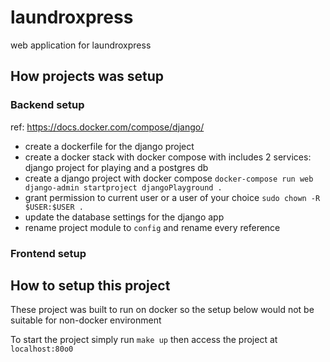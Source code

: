 # laundroxpress
web application for laundroxpress


## How projects was setup

### Backend setup
ref: https://docs.docker.com/compose/django/

- create a dockerfile for the django project
- create a docker stack with docker compose with includes 2 services: django project for playing and a postgres db
- create a django project with docker compose `docker-compose run web django-admin startproject djangoPlayground .`
- grant permission to current user or a user of your choice `sudo chown -R $USER:$USER .`
- update the database settings for the django app
- rename project module to `config` and rename every reference


### Frontend setup


## How to setup this project
These project was built to run on docker so the setup below would not be suitable for non-docker environment

To start the project simply run `make up` then access the project at `localhost:80o0`